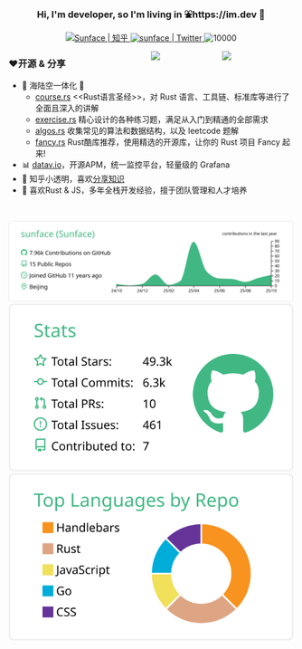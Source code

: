 <h3 align="center">Hi, I'm developer, so I'm living in ⛲️https://im.dev 🌲  </h3>

<p align="middle">
   <a href="https://www.zhihu.com/people/iSunface/columns">
      <img alt="Sunface | 知乎" height="25px" src="https://ss1.baidu.com/6ONXsjip0QIZ8tyhnq/it/u=493147230,3096476255&amp;fm=195&amp;app=88&amp;f=JPEG?w=200&amp;h=200">
   </a>
   
   <a href="https://twitter.com/isunface">
      <img alt="sunface | Twitter" height="25px" src="https://raw.githubusercontent.com/anuraghazra/anuraghazra/master/assets/twitter.svg" />
   </a>
   
   <img src="https://komarev.com/ghpvc/?username=sunface" alt="10000" height="23px"/>
</p>
  
<a href="https://www.zhihu.com/people/iSunface/columns">
   <img src="https://pic2.zhimg.com/v2-aa6490783b00fb1733e8b52f2f657647_xll.jpg" align="right"  width="25%" />
</a>
<a href="https://github.com/sunface/rust-course">
   <img src="https://github.com/sunface/sunface/blob/master/assets/ferris.gif" align="right" width="25%"/>
</a>


### ❤️开源 & 分享

- 📖 海陆空一体化 🤔️
   - [course.rs](https://github.com/sunface/rust-course)  <<Rust语言圣经>>，对 Rust 语言、工具链、标准库等进行了全面且深入的讲解
   - [exercise.rs](https://github.com/sunface/rust-exercise)  精心设计的各种练习题，满足从入门到精通的全部需求 
   - [algos.rs](https://github.com/sunface/rust-algos) 收集常见的算法和数据结构，以及 leetcode 题解
   - [fancy.rs](https://fancy.rs) Rust酷库推荐，使用精选的开源库，让你的 Rust 项目 Fancy 起来! 
- 📊 [datav.io](https://github.com/sunface/datav)，开源APM，统一监控平台，轻量级的 Grafana
- 📝 知乎小透明，喜欢[分享知识](https://www.zhihu.com/people/iSunface/columns)
- 🎊 喜欢Rust & JS，多年全栈开发经验，擅于团队管理和人才培养


<br />


[![](https://raw.githubusercontent.com/sunface/sunface/master/profile-summary-card-output/vue/0-profile-details.svg)](https://github.com/vn7n24fzkq/github-profile-summary-cards)
[![](https://raw.githubusercontent.com/sunface/sunface/master/profile-summary-card-output/vue/3-stats.svg)](https://github.com/vn7n24fzkq/github-profile-summary-cards) 
[![](https://raw.githubusercontent.com/sunface/sunface/master/profile-summary-card-output/vue/1-repos-per-language.svg)](https://github.com/vn7n24fzkq/github-profile-summary-cards)


<!-- ### 🔪 菜刀出鞘


<a href="https://github.com/sunface/rust-course">
  <img  src="https://github-readme-stats.vercel.app/api/pin/?username=sunface&repo=rust-course&theme=tokyonight&hide_border=true" />
</a>
<a href="https://github.com/sunface/datav">
  <img  src="https://github-readme-stats.vercel.app/api/pin/?username=sunface&repo=datav&theme=tokyonight&hide_border=true" />
</a> -->





